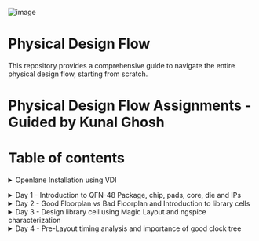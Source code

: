 
![image](https://github.com/Pavan2280/pes_pd/assets/131603225/968d792a-c9a8-4684-92ad-6dd97a57d5d8)


# Physical Design Flow 
This repository provides a comprehensive guide to navigate the entire physical design flow, starting from scratch.

# Physical Design Flow Assignments - Guided by Kunal Ghosh

# Table of contents
<details>
<summary>Openlane Installation using VDI</summary>
<br>

## Installation Instructions

Please follow these steps to install Openlane on your system, whether you are using Windows or Ubuntu.

1. **Download the Installation PDF**: Start by downloading the Openlane Installation PDF file for detailed instructions.
- [Openlane Installation PDF](https://drive.google.com/drive/folders/1waH794KlrYMaHzZbf1Fr_BIxfMUk4DBk)

2. **Choose Your Operating System**:

   - **For Windows**: Follow the instructions outlined in the PDF under the "Windows Installation" section.
   
   - **For Ubuntu**: Refer to the "Ubuntu Installation" section in the PDF for step-by-step guidance.

3. **Dependencies**: Ensure you have all the necessary dependencies mentioned in the PDF installed on your system.

4. **Verify Installation**: Confirm that Openlane is correctly installed by running a test command or checking the version.(Check Day 1 content in order to verify installation.)

</details>

<a name="top"></a>
  
<details>
<summary>Day 1 - Introduction to QFN-48 Package, chip, pads, core, die and IPs</summary>
<br>
  
#### QFN-48 Package
The QFN-48 (Quad Flat No-Lead 48) package is a widely used integrated circuit (IC) package in the electronics industry. It belongs to the family of leadless surface-mount 
packages designed to maximize space efficiency on printed circuit boards (PCBs) while providing excellent thermal performance and electrical connectivity.
The QFN-48 package typically consists of 48 pins arranged in a square or rectangular grid. The pins are numbered and positioned along the package's perimeter.

![QFN-Package](https://github.com/Pavan2280/pes_pd/assets/131603225/f0d98e95-8f05-4d8a-af1b-51b63c15bb1a)

#### Chip
The chip is centrally positioned within the package, as illustrated in the image below, depicting the method of connection between the chip and the package.By connecting the chip in this manner, we can efficiently transfer signals from the external world into the interior of the chip.

![image](https://github.com/Pavan2280/pes_pd/assets/131603225/a4bf87fa-257d-46e1-93e8-1bd83656d67c)

# Components of Chip
- **Pads** : Pads serve as conduits for transmitting signals both into and out of a chip, facilitating bidirectional communication between the chip's internal and external components.
- **Core** : The core essentially serves as the central region where various digital logic components, including AND gates, OR gates, multiplexers (mux), and other types of logic elements, are located.
- **Die** : It essentially defines the dimensions or physical size of the chip.
- **IP's** : Intellectual Property known as IP refers to pre-designed and pre-verified functional blocks or modules that can be integrated into a semiconductor chip's design. These blocks typically encompass a wide range of functions, such as processors, memory, communication interfaces, and specialized functions.

![image](https://github.com/Pavan2280/pes_pd/assets/131603225/00e971c8-4bf4-4b93-8335-5fb20850fbf6)
![image](https://github.com/Pavan2280/pes_pd/assets/131603225/1fb78871-f8d4-4e87-9d14-1f15caf832ed)

# What are PDK's
PDK stands for "Process Design Kit." It is a set of tools, libraries, and documentation used in the semiconductor industry for designing and verifying the manufacturing process of integrated circuits (ICs) or microchips. PDKs are essential for semiconductor companies, foundries, and design houses to create and optimize semiconductor devices.

# RTL  to GDS Flow

![image](https://github.com/Pavan2280/pes_pd/assets/131603225/79f2b9dc-ad16-447e-924d-12d5503589c6)

RTL to GDS (Register Transfer Level to Graphic Design System) flow is a series of steps and processes used in the semiconductor industry to transform a high-level hardware description of an integrated circuit (IC) or microchip into a physical layout that can be fabricated in a semiconductor foundry.Here's a overview of the RTL to GDS flow:

- **Synthesis** : Involves transforming the RTL code into a gate-level representation, optimizing the design to enhance area, power, and timing characteristics, ultimately generating a gate-level netlist.
- **Floor Planning** : In the process of floor planning and power planning, we establish a comprehensive floorplan that meticulously dictates the arrangement of diverse blocks and macros across the chip while taking into account the essential aspects of power distribution and signal routing requirements.
- **Power Planning** :  It involves the careful management and distribution of power throughout the chip to ensure that it operates reliably, efficiently, and within specified power constraints.
- **Placement** : It involves determining the precise location of each standard cell or logic element within the chip's floorplan.
- **Clock Tree Synthesis** : Its primary purpose is to create an optimized clock distribution network that ensures reliable and efficient clock signal distribution throughout the chip.
- **Routing** : Perform global and detailed routing to create the physical connections between standard cells, optimize routing for signal integrity and manufacturability.
- **Sign-off** : Sign-off represents the final checks and confirmations that the design meets all the specified requirements and is ready for fabrication. 

# Openlane ASIC Design Flow

![image](https://github.com/Pavan2280/pes_pd/assets/131603225/24e63c09-da0d-4da6-943c-f54d6abbda85)

#### Design Stages

1) **Synthesis**
   1. **yosys** - Yosys performs RTL synthesis, converting high-level RTL descriptions into gate-level netlists.
   2. **abc** - ABC is used for further optimization and technology mapping to enhance the gate-level design.
   3. **OpenSTA** - OpenSTA conducts static timing analysis to verify if the synthesized design meets timing constraints in the OpenLane flow.

2) **Floorplan & PND**
   1. **init_fp (Initial Floorplan)** - Floorplanning involves determining the initial placement and arrangement of various functional blocks or cells within the chip's       
   layout area.
   2. **ioplacer** - ioplacer is a tool used in the physical design process to place Input/Output (I/O) pads or pins on the chip's boundary.
   3. **pdn** - The PDN is responsible for distributing power (supply voltage) and ground (reference voltage) throughout the chip, ensuring that all components receive the       necessary power supply and maintain stable electrical operation.
   4. **tapcell** - A "tapcell" is a special type of cell used in digital integrated circuit design, particularly in standard cell libraries.It is typically used to create 
   tap connections for the bulk terminals in digital CMOS (Complementary Metal-Oxide-Semiconductor) designs.

3) **Placement**
   1. **Replace** - RePlace is a tool used in the OpenLane flow for cell placement optimization.It focuses on optimizing the placement of standard cells within the chip's   
   layout to achieve better area utilization, timing, and power efficiency.
   2. **Resizer** - Resizer is a tool employed during the physical design process to perform cell resizing and optimization.
   3. **OpenDP (Open Detailed Placement)** - OpenDP, or Open Detailed Placement, is a detailed placement tool used in OpenLane.It is responsible for the fine-grained 
   placement of cells, ensuring that they are precisely positioned within rows and tracks while adhering to design constraints and achieving optimal utilization of the chip's 
   layout area.
   4. **OpenPhysyn (Open Physical Synthesis)** - OpenPhysyn is a tool within OpenLane that performs physical synthesis tasks.It optimizes the logical and physical aspects of 
   the design simultaneously, improving the placement, power, area, and timing by considering both logic and physical information during the optimization process.

4) **CTS**
   1. **TritonCTS** - TritonCTS generates a clock distribution network.

5) **Routing**
   1. **FastRoute** - FastRoute is a global routing tool used in the physical design stage of ASIC chip design.
   2. **TritonRoute** - TritonRoute is a detailed or global routing tool used in the later stages of ASIC chip design, following placement and initial global routing.
   
6) **GDSII Generation**
   1. **Magic** - Magic is primarily a layout tool used for creating and editing IC layouts, and it is often used for digital CMOS design.
   2. **KLayout** - KLayout is primarily used for viewing, editing, and analyzing IC layouts but is not a layout creation tool like Magic.
   
8) **Checks**
   1. **CVC** - CVC is a tool primarily used for verification and debugging of digital designs.
   2. **Netgen** - Netgen is an open-source digital netlist comparison and LVS (Layout vs. Schematic) tool.
 
# Labs

#### Task 1 - Invoking OpenLane

Step 1: Navigate to the OpenLane Working Directory
Open your terminal and navigate to the OpenLane working directory on your Desktop.
```
cd Desktop/work/tools/openlane_working_dir/
```

Step 2: Check Directory Contents
List the contents of the directory to ensure you are in the correct location.
```
ls -ltr
```

Step 3: Enter the OpenLane Docker Environment
To work with OpenLane, you will need to enter the Docker environment. Use the following command:
```
cd openlane
docker
```
After running this command, you will see a new prompt, which should look something like `bash-4.2$`. This indicates that you are now inside the Docker environment.

Step 4: Invoke OpenLane
To invoke OpenLane, run the following commands
```
ls
./flow.tcl -interactive
```
After executing these commands, you will see a new prompt, which should now be `%`.

Step 5: Load OpenLane Package
If you want to use a specific version of the OpenLane package, you can load it using the following command.
```
package require openlane 0.9
```
![image](https://github.com/Pavan2280/pes_pd/assets/131603225/98126aa2-a5f8-4b07-9f33-7069917e778c)
![image](https://github.com/Pavan2280/pes_pd/assets/131603225/d0d7f989-75d0-4524-acb3-de1547bb0f12)
If you can achieve these results, then you have now successfully invoked OpenLane and are prepared to use it for your projects.

#### Task 2 - Designs presnt in openalne and Heirarchy in a Design

Step 1: Navigate to the OpenLane Working Directory 
Enter these commands
```
cd designs/
ls
cd picorv32a
ls
ls -ltr
```
![image](https://github.com/Pavan2280/pes_pd/assets/131603225/67e3d11e-7406-4636-a6a4-adf12b01be9a)
To view `config.tcl` file enter this command
```
vim config.tcl
```
![image](https://github.com/Pavan2280/pes_pd/assets/131603225/058d34cc-6546-466f-909c-60601e0ae338)

Step 2: Prepare the workflow design using OpenLane with the following command.
```
prep -design picorv32a
```
![image](https://github.com/Pavan2280/pes_pd/assets/131603225/e73c709e-3f63-4c73-8118-a76bc4b12d9e)

Step 3: Please utilize the following command in OpenLane for synthesis.
```
run_synthesis
```
![image](https://github.com/Pavan2280/pes_pd/assets/131603225/25f59d56-2ffe-4c38-94e7-404a8b9a6092)
Now our aim is to find Ratio (Number of D-flip flops to Number of cells)
#### Number of D-flip flops to Number of cells ratio = 1613/14876 (0.108 or 10.8%)
![image](https://github.com/Pavan2280/pes_pd/assets/131603225/60b0b776-f6de-47b9-98f8-b749bb3cba04)

[Back to Top](#top)

</details>

<details>
<summary>Day 2 - Good Floorplan vs Bad Floorplan and Introduction to library cells</summary>
<br>

# Labs

#### Task 1 - Floorplan

Step 1: Before running floorplan, lets look into the switches available for the floorplan stage.
![image](https://github.com/Pavan2280/pes_pd/assets/131603225/02148532-a29d-40bd-8754-0ffa2bdbab3d)

Step 2: Make changes in `config.tcl` file for floorplan purpose.
![image](https://github.com/Pavan2280/pes_pd/assets/131603225/f29ca8fd-54c1-43d7-8f31-1751417fa23a)

Step 3: To create a floorplan using OpenLane, please execute the following command.
```
run_floorplan
```
![image](https://github.com/Pavan2280/pes_pd/assets/131603225/fbee5100-d335-40ea-a290-9ff9bde13d14)

The point (0, 0) within the DIE AREA signifies the top-left corner's coordinates, while (660.685, 671.405) designates the bottom-right corner of the die in micrometers.

Step 4: To visualize the floorplan layout, employ the following command.
```
magic -T /home/vsduser/Desktop/work/tools/openlane_working_dir/pdks/sky130A/libs.tech/magic/sky130A.tech lef read ../../tmp/merged.lef def read picorv32a.floorplan.def &
```
![image](https://github.com/Pavan2280/pes_pd/assets/131603225/59dbab09-a76f-40c0-90bc-dac2c02e456c)

#### Task 2 - Library Binding and Placement

1) Bind the netlist with physical cells - Binding the netlist with physical cells involves mapping logical components onto specific physical cells in a technology library for chip design.
2) Optimize Placement - Optimizing placement involves strategically arranging physical cells on a chip's layout to minimize area, meet timing constraints, and enhance overall performance.

Step 1: To visualize the placement, employ the following command.
```
run_placement
```
![image](https://github.com/Pavan2280/pes_pd/assets/131603225/fa165aad-5c32-4cdc-9dc9-53a7e2c2de93)

# Cell Design Flow

Cell Design is the process of creating electronic components, known as cells, for use in integrated circuits. It involves three main stages:

1) **Inputs**: In this phase, designers gather essential information and resources needed for the cell design. This includes Process Design Kits (PDKs), which contain manufacturing details, Design Rule Check (DRC) and Layout vs. Schematic (LVS) rules for ensuring correctness, SPICE models for simulating component behavior, and library specifications. These inputs provide the foundation for the design process.

2) **Design**: During this stage, designers use the gathered inputs to create the electronic cell. This process typically includes Circuit Design, where the logical and electrical schematic is defined, Layout Design, where the physical arrangement of components is determined while adhering to manufacturing rules, and Characterization, where the cell's performance is analyzed using tools like GUNA. Characterization can involve Timing characterization (evaluating signal timing), Power characterization (assessing power consumption), and Noise characterization (examining electrical noise).

3) **Outputs**: The design process yields various outputs that are essential for subsequent phases of chip development. These outputs include the Circuit Description Language (CDL), which describes the cell's behavior, the Graphic Data System II (GDSII) layout data used in manufacturing, the Library Exchange Format (LEF) for tool compatibility, an extracted Spice netlist (which considers parasitic elements for accurate simulation), timing data, noise data, power libraries, and a functional description to understand the cell's purpose.

# Standard Cell Characterization Flow

## Introduction

Standard Cell Libraries are a fundamental component in digital integrated circuit design, providing a collection of pre-designed cells with various functionalities. To effectively use these libraries, they must be characterized to generate Liberty files, which are essential for synthesis tools to determine the optimal arrangement of circuit components.The open-source software GUNA is used for characterization

## Characterization Flow

The characterization process involves the following steps:

1. **Link Model File of CMOS**: This step involves linking a model file that defines the properties and behavior of the CMOS (Complementary Metal-Oxide-Semiconductor) technology process being used.
2. **Specify Process Corner(s)**: Process corners represent different manufacturing variations that impact the performance of the integrated circuits. You must specify one or more process corners for the cell to be characterized. This information helps in understanding how the cell behaves under different conditions.
3. **Specify Cell Delay and Slew Thresholds Percentages**: Define the desired delay and slew thresholds as percentages. These thresholds are crucial for optimizing circuit performance and determining acceptable signal characteristics.
4. **Specify Timing and Power Tables**: Create tables that specify timing and power data for the cell under various conditions. These tables are essential for accurate modeling of cell behavior.
5. **Read the Parasitic Extracted Netlist**: Import the parasitic extracted netlist, which includes information about the interconnections and parasitic elements in the design. This step ensures a more realistic representation of the cell's behavior.
6. **Apply Input or Stimulus**: Provide input signals or stimuli to the cell. This can include various test vectors or patterns that are used to evaluate the cell's response under different conditions.
7. **Provide Necessary Simulation Commands**: Define the simulation commands required to run the characterization process. These commands may include simulation settings, simulation types (e.g., transient, static timing analysis), and other parameters to control the simulation environment.

# Timing threshold definitions

1) **slew_low_rise_thr**: This threshold is set at 20% above the lowest power supply voltage when the signal is transitioning from low to high (rising).
2) **slew_high_rise_thr**: This threshold is set at 20% below the highest power supply voltage when the signal is transitioning from low to high (rising).
3) **slew_low_fall_thr**: This threshold is set at 20% above the lowest power supply voltage when the signal is transitioning from high to low (falling).
4) **slew_high_fall_thr**: This threshold is set at 20% below the highest power supply voltage when the signal is transitioning from high to low (falling).
5) **in_rise_thr**: This threshold is placed at the point where the input signal is halfway through its transition from low to high during a rising edge.
6) **in_fall_thr**: This threshold is placed at the point where the input signal is halfway through its transition from high to low during a falling edge.
7) **out_rise_thr**: This threshold is positioned at the point where the output signal is halfway through its transition from low to high during a rising edge.
8) **out_fall_thr**: This threshold is positioned at the point where the output signal is halfway through its transition from high to low during a falling edge.
9) **Propagation Delay**: This is the time it takes for a signal to propagate from an input threshold (in_thr) to an output threshold (out_thr). It represents the time it takes for a change at the input to affect the output.
Propagation Delay = time(out_thr) - time(in_thr)
11) **Transition Time**: This is the time it takes for a signal to transition from a low to high state (rising edge) or from a high to low state (falling edge) within a specific voltage range. In this case, you are calculating the transition time from the high threshold (slew_high_rise_thr) to the low threshold (slew_low_rise_thr) during a rising edge.
Transition Time = time(slew_low_rise_thr) - time(slew_high_rise_thr)

[Back to Top](#top)

</details>

<details>
<summary>Day 3 - Design library cell using Magic Layout and ngspice characterization</summary>
<br>

# Labs

#### Task 1 - CMOS inverter ngspice simulations

`cmos_inverter.cir` 
```
*** MODEL DESCRIPTIONS ***
*** NETLIST DESCRIPTION ***
M1 out in vdd vdd pmos W=0.375u L=0.25u
M2 out in 0 0 nmos W=0.375u L=0.25u

cload out 0 10f

Vdd vdd 0 2.5
Vin in 0 2.5
*** SIMULATION Commands ***

.op
.dc Vin 0 2.5 0.05
*** include tsmc_025um_model.mod ***
.LIB "tsmc_025um_models.mod" CMOS_MODELS
.end
```

Step 1: For SPICE Simulation steps enter these commands.
```
cd <folder where the .cir file is present>
source CMOS_INVERTER.cir
run
setplot
dc1
display
plot out vs in
```

Take note of the circuit's output; it should exhibit symmetry, meaning that the threshold voltage should align precisely with Vdd/2. If this balance is not achieved, consider adjusting the PMOS transistor width and rerunning the simulation. The switching threshold (Vm), where Vin equals Vout, plays a pivotal role in defining the robustness of a CMOS circuit.

# CMOS Inverter Fabrication Process

## Overview

A CMOS (Complementary Metal-Oxide-Semiconductor) inverter is a fundamental building block in digital integrated circuits. It consists of a p-type metal-oxide-semiconductor (PMOS) transistor and an n-type metal-oxide-semiconductor (NMOS) transistor connected in series. Here's a simplified overview of the fabrication process for a CMOS inverter:

## Fabrication Steps

1) **Substrate Preparation** : Start with a high-purity silicon substrate, typically n-doped.
2) **Oxidation** : Create an insulating silicon dioxide (SiO2) layer on the substrate through oxidation.
3) **Photolithography** : Apply a photoresist material, expose it to UV light through a mask, and develop it to define transistor areas.
4) **Ion Implantation (n-well and p-well)** : Create n-type (NMOS) and p-type (PMOS) regions through selective ion implantation.
5) **Gate Oxide Formation** : Grow or deposit a thin layer of gate oxide (SiO2) to insulate the gate electrode from the silicon channel.
6) **Polysilicon Deposition** : Deposit and pattern polysilicon to create gate electrodes that control current flow.
7) **Doping of Gate Electrodes** : Dope gate electrodes for desired conductivity (boron for PMOS, phosphorus/arsenic for NMOS).
8) **Source and Drain Formation** : Create heavily doped source and drain regions for both PMOS and NMOS transistors.
9) **Metal Layer Deposition** : Deposit and pattern a metal layer (e.g., aluminum or copper) for interconnections.
10) **Passivation Layer** : Deposit a passivation layer (usually silicon dioxide) to protect and insulate underlying layers.
11) **Contact Holes** : Etch contact holes through the passivation layer for metal contacts to transistors.
12) **Final Testing and Packaging** : Test the CMOS inverter to ensure it operates correctly, and then integrate multiple inverters and additional components onto a single chip for electronic device applications.

# Labs

#### Task 1 - Creating an Inverter Layout using Magic
Step 1: Open a terminal and run this command
```
cd Desktop/work/tools/openlane_working_dir/openlane/vsdstdcelldesign
magic -T sky130A.tech sky130_inv.mag
```
After executing the command, you will have two consoles: one is the `layout` console, and the other is the `tkcon` console.

![16_1](https://github.com/Pavan2280/pes_pd/assets/131603225/3c180df5-d7d6-4d7e-bfa9-cce0698bb70b)

To select an area in layout, position the cursor near it, press the `s` key, and then enter the `what` command in the tkcon console to determine which area or widget has been selected.

![18_1](https://github.com/Pavan2280/pes_pd/assets/131603225/a7602338-bebc-4a2d-a7a7-92946b233874)

#### Task 2 - DRC Check 

To check for DRC Errors, select a region (left click for starting point, right click at end point) and see the DRC column at the top that shows how many DRC errors are present.The Details of DRC Errors will be printed on the console.

![19](https://github.com/Pavan2280/pes_pd/assets/131603225/dc8a1696-299c-4798-9b63-09b9ef08015b)

#### Task 3 - Extracting PEX to SPICE with MAGIC
Step 1: Enter these commands in the tkcon console.
```
pwd
extract all
ext2spice cthresh 0 rthresh 0
ext2spice
```
![19(1)](https://github.com/Pavan2280/pes_pd/assets/131603225/e134e634-50df-4f18-8f1f-3121298a14cd)

Step 2: To view `sky130_inv.spice` file enter this command
```
vim sky130_inv.spice
```

![21](https://github.com/Pavan2280/pes_pd/assets/131603225/2581d55a-4795-4f2b-9d29-33af0f7481c9)

# Grid size

![22](https://github.com/Pavan2280/pes_pd/assets/131603225/5b45b753-317a-452b-83e6-b530cb86cc50)

![23](https://github.com/Pavan2280/pes_pd/assets/131603225/f3359e9a-2efd-4c34-b6be-5943ab658c39)

# Modified Spice netlist

#### Task 1 - Make changes to the `sky130_inv.spice`

![final_vim_22](https://github.com/Pavan2280/pes_pd/assets/131603225/c527fcb6-2ad7-464b-b169-f9f0069401d1)

#### Task 2 - Run modified spice netlist
Step 1: Use this command to run the modified spice netlist
```
ngspice sky130_inv.spice
```

![ngspice](https://github.com/Pavan2280/pes_pd/assets/131603225/1d37848c-f3b5-43da-9410-b18cf466311e)

Step 2: Use this command to run the plot.
```
plot y vs time a
```

![plot](https://github.com/Pavan2280/pes_pd/assets/131603225/db091887-53eb-4460-ba23-eb873177f80f)

![plot_1](https://github.com/Pavan2280/pes_pd/assets/131603225/d69ef1d7-a8fd-4257-9ab0-0b94a845b97e)

# Results

1) The trise result is calculated by subtracting the x-coordinates from each other.
#### trise = 0.062ns
![trise_diff_x0](https://github.com/Pavan2280/pes_pd/assets/131603225/bc2990cd-f74e-4300-aa84-84d4e1cbd98f)

2) Propagation delay is similarly determined, but it involves adjusting the points based on the definition of propagation delay.
#### tprop = 0.034ns
![t_prop](https://github.com/Pavan2280/pes_pd/assets/131603225/9e396323-c6ec-4e44-9177-fe326b1a8800)

[Back to Top](#top)

</details>

<details>
<summary>Day 4 - Pre-Layout timing analysis and importance of good clock tree</summary>
<br>

## Introduction

Standard cell placement and routing are essential steps in semiconductor chip design. To optimize these processes, it is vital to follow specific guidelines and best practices. This README provides an overview of key considerations related to LEF information and standard cell placement.

## LEF Information

1) **Technology LEF**: This file contains critical information about metal layers, via configurations, and restricted Design Rule Check (DRC) rules. It defines the foundational aspects of the chip's technology.

2) **Cell LEF**: The Cell LEF file provides an abstract representation of standard cells, encapsulating their characteristics. It is essential for accurate placement and routing of standard cells.

3) **Standard Cell Dimensions** - The width of standard cells should be an odd multiple of the track pitch. This ensures proper alignment with horizontal tracks.Similarly, the height of standard cells should be an odd multiple of the vertical track pitch. This alignment is crucial for efficient routing.

4) **PnR Tool Integration** - PnR tools utilize the abstract view information from the Cell LEF to guide the placement and interconnection of standard cells.

5) **Routing Guides** - Routing guides are generated from the PnR flow and are used in conjunction with LEF information to guide standard cell placement and interconnect routing.

6) **Compliance with Track Pitch** - Ensuring that input and output ports lie precisely on the intersections of vertical and horizontal tracks is critical for efficient routing and manufacturability.

## Benefits
  
  - Adhering to these guidelines for LEF information and standard cell placement offers several benefits:
  - Efficient interconnect routing.
  - Reduced Design Rule Check violations.
  - Improved manufacturability.
  - Enhanced chip performance.

# Labs

#### Task 1 - Extraction of LEF
The `track.info` file can be found within the following directory path: `~/Desktop/work/tools/openlane_working_dir/pdks/sky130A/libs.tech/openlane/sky130fd_sc_hd/tracks.info`

Step 1: Enter this command to view `track.info` file
```
less track.info
```
![d31](https://github.com/Pavan2280/pes_pd/assets/131603225/150d3736-8441-4604-bc32-360e61da0084)

From above image we can say that 1st value indicates the offset and 2nd value indicates the pitch along provided direction.

#### Task 2 -Setting grid values using above file info

Step 1: Enter this command in `tkcon` console.
```
grid 0.46um 0.34um 0.23um 0.17um
```
![d32](https://github.com/Pavan2280/pes_pd/assets/131603225/8130337d-373d-414d-b14f-fd05699e6f3c)

Layout view after setting grid info
![d33](https://github.com/Pavan2280/pes_pd/assets/131603225/db6e28a3-a491-43e1-b9ed-fd4f77140dbc)

From the above pic, its confirmed that the pins A and Y are at the intersection of X and Y tracks. So the first condition is met.
The PR boundary is taking 3 grids on width and 9 grids on height which says that the 2nd condition is also met


[Back to Top](#top)
</details>

